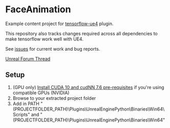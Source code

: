 # FaceAnimation


Example content project for [tensorflow-ue4](https://github.com/getnamo/tensorflow-ue4) plugin.

This repository also tracks changes required across all dependencies to make tensorflow work well with UE4.

See [issues](https://github.com/getnamo/tensorflow-ue4-examples/issues) for current work and bug reports.

[Unreal Forum Thread](https://forums.unrealengine.com/community/work-in-progress/1357673-tensorflow)

## Setup

 1.	(GPU only) [Install CUDA 10 and cudNN 7.6 pre-requisites](https://www.tensorflow.org/install/install_windows) if you're using compatible GPUs (NVIDIA)
 2.	Browse to your extracted project folder
 3. Add in PATH  "(PROJECTFOLDER_PATH)\Plugins\UnrealEnginePython\Binaries\Win64\Scripts" and "(PROJECTFOLDER_PATH)\Plugins\UnrealEnginePython\Binaries\Win64\"
 
